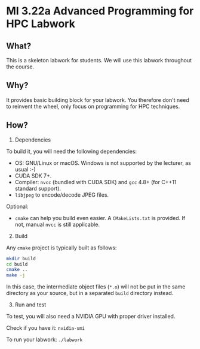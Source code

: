 MI 3.22a Advanced Programming for HPC Labwork
=====================================================

What?
---------

This is a skeleton labwork for students. We will use this labwork throughout the course.


Why?
---------

It provides basic building block for your labwork. You therefore don't need to reinvent the wheel, only focus on programming for HPC techniques.


How?
----------

1. Dependencies

To build it, you will need the following dependencies:

* OS: GNU/Linux or macOS. Windows is not supported by the lecturer, as usual :-)
* CUDA SDK 7+.
* Compiler: ```nvcc``` (bundled with CUDA SDK) and ```gcc``` 4.8+ (for C++11 standard support).
* ```libjpeg``` to encode/decode JPEG files.

Optional:

* ```cmake``` can help you build even easier. A ```CMakeLists.txt``` is provided. If not, manual ```nvcc``` is still applicable.

2. Build

Any ```cmake``` project is typically built as follows:

```bash
mkdir build
cd build
cmake ..
make -j
```

In this case, the intermediate object files (```*.o```) will not be put in the same directory as your source, but in a separated ```build``` directory instead.

3. Run and test

To test, you will also need a NVIDIA GPU with proper driver installed.

Check if you have it: ```nvidia-smi```

To run your labwork: ```./labwork```